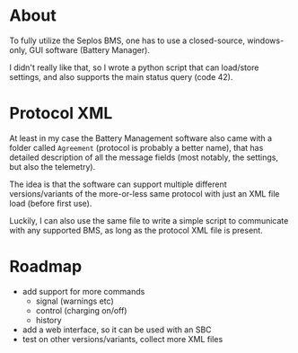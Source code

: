 # About

To fully utilize the Seplos BMS, one has to use a closed-source, windows-only,
GUI software (Battery Manager).

I didn't really like that, so I wrote a python script that can load/store
settings, and also supports the main status query (code 42).

# Protocol XML

At least in my case the Battery Management software also came with a folder
called `Agreement` (protocol is probably a better name), that has detailed
description of all the message fields (most notably, the settings, but also the
telemetry).

The idea is that the software can support multiple different versions/variants
of the more-or-less same protocol with just an XML file load (before first
use).

Luckily, I can also use the same file to write a simple script to communicate
with any supported BMS, as long as the protocol XML file is present.

# Roadmap

- add support for more commands
  - signal (warnings etc)
  - control (charging on/off)
  - history
- add a web interface, so it can be used with an SBC
- test on other versions/variants, collect more XML files
